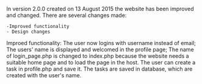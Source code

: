 In version 2.0.0 created on 13 August 2015 the website has been improved and changed.
There are several changes made:

	-Improved functionality
	- Design changes

Improed functionality: The user now logins with username instead of email; The users' name is displayed and welcomed in the profile page; The name of login_page.php is changed to index.php because the website needs a suitable home page and to load the page in the host. The user can create a task in profile.php and save it. The tasks are saved in database, which are created with the user's name.